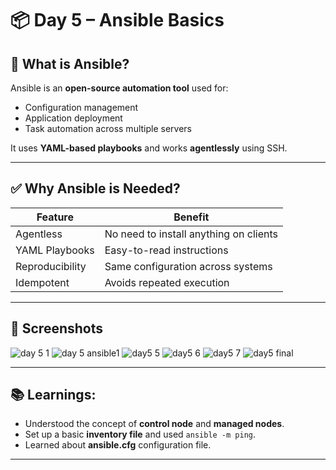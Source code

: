# 📦 Day 5 – Ansible Basics

## 🔧 What is Ansible?
Ansible is an **open-source automation tool** used for:
- Configuration management
- Application deployment
- Task automation across multiple servers

It uses **YAML-based playbooks** and works **agentlessly** using SSH.

---

## ✅ Why Ansible is Needed?

| Feature               | Benefit                                 |
|-----------------------|------------------------------------------|
| Agentless             | No need to install anything on clients   |
| YAML Playbooks        | Easy-to-read instructions                |
| Reproducibility       | Same configuration across systems        |
| Idempotent            | Avoids repeated execution                |

---

## 📸 Screenshots

![day 5 1](https://github.com/user-attachments/assets/f8c8acdb-c942-43ad-9c71-536da955e582)
![day 5 ansible1](https://github.com/user-attachments/assets/b2c0c874-ea08-40e2-9228-e12d1e4d34d7)
![day5 5](https://github.com/user-attachments/assets/8330aced-e78a-429a-ac87-f625d393b241)
![day5 6](https://github.com/user-attachments/assets/4b83d923-947e-449c-b14d-e169c7eb395e)
![day5 7](https://github.com/user-attachments/assets/e13d12c7-3ffb-44bb-a902-ed15f4069a9c)
![day5 final](https://github.com/user-attachments/assets/6cd79181-7c02-47f1-9dad-c53d855a7352)

---

## 📚 Learnings:
- Understood the concept of **control node** and **managed nodes**.
- Set up a basic **inventory file** and used `ansible -m ping`.
- Learned about **ansible.cfg** configuration file.

---
